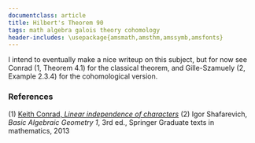 ```yaml
---
documentclass: article
title: Hilbert's Theorem 90
tags: math algebra galois theory cohomology
header-includes: \usepackage{amsmath,amsthm,amssymb,amsfonts}
---
```


I intend to eventually make a nice writeup on this subject, but for now see
Conrad (1, Theorem 4.1) for the classical theorem, and
Gille-Szamuely (2, Example 2.3.4) for the cohomological version.

### References

 (1) [Keith Conrad, *Linear independence of characters*](https://kconrad.math.uconn.edu/blurbs/galoistheory/linearchar.pdf)
 (2) Igor Shafarevich, *Basic Algebraic Geometry 1*, 3rd ed., Springer
 Graduate texts in mathematics, 2013
